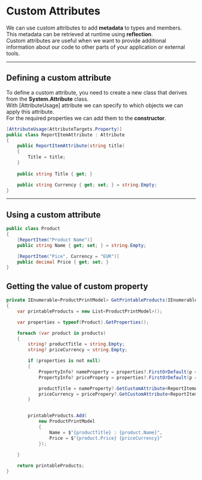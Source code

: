 # Custom Attributes
We can use custom attributes to add **metadata** to types and members.<br>
This metadata can be retrieved at runtime using **reflection**.<br>
Custom attributes are useful when we want to provide additional information about our code to other parts of your application or external tools.

---

## Defining a custom attribute

To define a custom attribute, you need to create a new class that derives from the **System.Attribute** class.<br>
With [AttributeUsage] attribute we can specify to which objects we can apply this attribute.<br>
For the required properties we can add them to the **constructor**.

```C#
[AttributeUsage(AttributeTargets.Property)]
public class ReportItemAttribute : Attribute
{
    public ReportItemAttribute(string title)
    {
        Title = title;
    }
    
    public string Title { get; }

    public string Currency { get; set; } = string.Empty;
}

```

---

## Using a custom attribute

```C#
public class Product
{
    [ReportItem("Product Name")]
    public string Name { get; set; } = string.Empty;

    [ReportItem("Pice", Currency = "EUR")]
    public decimal Price { get; set; }
}

```

## Getting the value of custom property

```C#
private IEnumerable<ProductPrintModel> GetPrintableProducts(IEnumerable<Product> products)
{
    var printableProducts = new List<ProductPrintModel>();

    var properties = typeof(Product).GetProperties();

    foreach (var product in products)
    {
        string? productTitle = string.Empty;
        string? priceCurrency = string.Empty;

        if (properties is not null)
        {
            PropertyInfo? nameProperty = properties?.FirstOrDefault(p => p.Name == "Name"); // Getting the property
            PropertyInfo? pricePropery = properties?.FirstOrDefault(p => p.Name == "Price"); // Getting the property

            productTitle = nameProperty?.GetCustomAttribute<ReportItemAttribute>()?.Title; // Getting the value
            priceCurrency = pricePropery?.GetCustomAttribute<ReportItemAttribute>()?.Currency; // Getting the value
        }


        printableProducts.Add(
            new ProductPrintModel 
            { 
                Name = $"{productTitle} : {product.Name}",
                Price = $"{product.Price} {priceCurrency}" 
            });
        
    }

    return printableProducts;
}
```